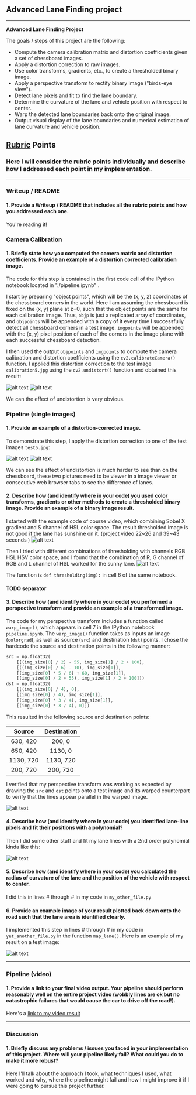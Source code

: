 ## Advanced Lane Finding project

---

**Advanced Lane Finding Project**

The goals / steps of this project are the following:

* Compute the camera calibration matrix and distortion coefficients given a set of chessboard images.
* Apply a distortion correction to raw images.
* Use color transforms, gradients, etc., to create a thresholded binary image.
* Apply a perspective transform to rectify binary image ("birds-eye view").
* Detect lane pixels and fit to find the lane boundary.
* Determine the curvature of the lane and vehicle position with respect to center.
* Warp the detected lane boundaries back onto the original image.
* Output visual display of the lane boundaries and numerical estimation of lane curvature and vehicle position.

[//]: # (Image References)

[image11]: ./writeup/original-distorted-calibration5.png "original-distorted-calibration5.png"
[image12]: ./writeup/undistorted-calibration5.png "undistorted-calibration5.png"

[//]: # (undistorted)

[image13]: ./writeup/original-distorted-test5.png "original-distorted-test5.png"
[image14]: ./writeup/undistorted-test5.png "undistorted-test5.png"

[//]: # (image for thresholding)

[image15]: ./writeup/sunny-2-example-thresholding.png "sunny-2-example-thresholding.png"
[image16]: ./writeup/sunny-2-fit-example-thresholding.png "sunny-2-fit-example-thresholding.png"

[image17]: ./writeup/sunny-4-with-good-thresholding.png "sunny-4-with-good-thresholding.png"
[image18]: ./writeup/sunny-4-fit-with-good-thresholding.png "sunny-4-fit-with-good-thresholding.png"

[image19]: ./writeup/sunny-4-warped-with-good-thresholding.png "sunny-4-warped-with-good-thresholding.png"




[image1]: ./examples/undistort_output.png "Undistorted"
[image2]: ./test_images/test1.jpg "Road Transformed"
[image3]: ./examples/binary_combo_example.jpg "Binary Example"
[image4]: ./examples/warped_straight_lines.jpg "Warp Example"
[image5]: ./examples/color_fit_lines.jpg "Fit Visual"
[image6]: ./examples/example_output.jpg "Output"
[video1]: ./project_video.mp4 "Video"

## [Rubric](https://review.udacity.com/#!/rubrics/571/view) Points

### Here I will consider the rubric points individually and describe how I addressed each point in my implementation.  

---

### Writeup / README

#### 1. Provide a Writeup / README that includes all the rubric points and how you addressed each one.  

You're reading it!

### Camera Calibration

#### 1. Briefly state how you computed the camera matrix and distortion coefficients. Provide an example of a distortion corrected calibration image.

The code for this step is contained in the first code cell of the IPython notebook located in "./pipeline.ipynb" .  

I start by preparing "object points", which will be the (x, y, z) coordinates of the chessboard corners in the world. Here I am assuming the chessboard is fixed on the (x, y) plane at z=0, such that the object points are the same for each calibration image.  Thus, `objp` is just a replicated array of coordinates, and `objpoints` will be appended with a copy of it every time I successfully detect all chessboard corners in a test image.  `imgpoints` will be appended with the (x, y) pixel position of each of the corners in the image plane with each successful chessboard detection.  

I then used the output `objpoints` and `imgpoints` to compute the camera calibration and distortion coefficients using the `cv2.calibrateCamera()` function.  I applied this distortion correction to the test image `calibration5.jpg` using the `cv2.undistort()` function and obtained this result:

![alt text][image11]
![alt text][image12]

We can the effect of undistortion is very obvious.

### Pipeline (single images)

#### 1. Provide an example of a distortion-corrected image.

To demonstrate this step, I apply the distortion correction to one of the test images `test5.jpg`:

![alt text][image13]
![alt text][image14]

We can see the effect of undistortion is much harder to see than on the chessboard, these two pictures need to be viewer in a image viewer or consecutive web browser tabs to see the difference of lanes.


#### 2. Describe how (and identify where in your code) you used color transforms, gradients or other methods to create a thresholded binary image.  Provide an example of a binary image result.

I started with the example code of course video, which combining 
Sobel X gradient and S channel of HSL color space. The result thresholded image is not good if the lane has sunshine on it. 
(project video 22~26 and 39~43 seconds )
![alt text][image15]

Then I tried with different combinations of thresholding with channels RGB HSL HSV color space, and I found that the combination of R, G channel of RGB and L channel of HSL worked for the sunny lane.
![alt text][image17]

The function is `def thresholding(img):` in cell 6 of the same notebook.

####
#### TODO separator
####


#### 3. Describe how (and identify where in your code) you performed a perspective transform and provide an example of a transformed image.

The code for my perspective transform includes a function called `warp_image()`, which appears in cell 7 in the IPython notebook `pipeline.ipynb`.  The `warp_image()` function takes as inputs an image (`colorgrad`), as well as source (`src`) and destination (`dst`) points.  I chose the hardcode the source and destination points in the following manner:

```python
src = np.float32(
    [[(img_size[0] / 2) - 55, img_size[1] / 2 + 100],
    [((img_size[0] / 6) - 10), img_size[1]],
    [(img_size[0] * 5 / 6) + 60, img_size[1]],
    [(img_size[0] / 2 + 55), img_size[1] / 2 + 100]])
dst = np.float32(
    [[(img_size[0] / 4), 0],
    [(img_size[0] / 4), img_size[1]],
    [(img_size[0] * 3 / 4), img_size[1]],
    [(img_size[0] * 3 / 4), 0]])
```

This resulted in the following source and destination points:

| Source        | Destination   |
|:-------------:|:-------------:|
| 630, 420      | 200, 0        |
| 650, 420      | 1130, 0      |
| 1130, 720     | 1130, 720      |
| 200, 720      | 200, 720        |

I verified that my perspective transform was working as expected by drawing the `src` and `dst` points onto a test image and its warped counterpart to verify that the lines appear parallel in the warped image.

![alt text][image4]

#### 4. Describe how (and identify where in your code) you identified lane-line pixels and fit their positions with a polynomial?

Then I did some other stuff and fit my lane lines with a 2nd order polynomial kinda like this:

![alt text][image5]

#### 5. Describe how (and identify where in your code) you calculated the radius of curvature of the lane and the position of the vehicle with respect to center.

I did this in lines # through # in my code in `my_other_file.py`

#### 6. Provide an example image of your result plotted back down onto the road such that the lane area is identified clearly.

I implemented this step in lines # through # in my code in `yet_another_file.py` in the function `map_lane()`.  Here is an example of my result on a test image:

![alt text][image6]

---

### Pipeline (video)

#### 1. Provide a link to your final video output.  Your pipeline should perform reasonably well on the entire project video (wobbly lines are ok but no catastrophic failures that would cause the car to drive off the road!).

Here's a [link to my video result](./project_video.mp4)

---

### Discussion

#### 1. Briefly discuss any problems / issues you faced in your implementation of this project.  Where will your pipeline likely fail?  What could you do to make it more robust?

Here I'll talk about the approach I took, what techniques I used, what worked and why, where the pipeline might fail and how I might improve it if I were going to pursue this project further.  
